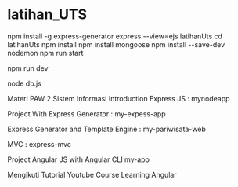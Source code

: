# latihan_UTS

npm install -g express-generator
express --view=ejs latihanUts
cd latihanUts
npm install
npm install mongoose
npm install --save-dev nodemon
npm run start

npm run dev

node db.js


Materi PAW 2 Sistem Informasi
Introduction Express JS : mynodeapp

Project With Express Generator : my-expess-app

Express Generator and Template Engine : my-pariwisata-web

MVC : express-mvc

Project Angular JS with Angular CLI my-app

Mengikuti Tutorial Youtube Course Learning Angular